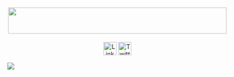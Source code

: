 # <div align="center" ><img height=60px width=500px src="https://img.shields.io/badge/Namaste%20from%20Swarnabha-black?&style=for-the-badge"></div>

<div align="center">
  <p>
    <a href="https://www.linkedin.com/in/swarnabha-das-2001official/"><img src="https://github.com/sd2001/sd2001/blob/master/social/linkedin-sign.svg" height="30px"      width="30px" alt="LinkedIn"></a>
    <a href="https://twitter.com/im_sd2001"><img src="https://github.com/sd2001/sd2001/blob/master/social/twitter-sign.svg" height="30px" width="30px"               alt="Twitter"></a>
    
 </p>
 </div>

<img align="left" src="https://media.giphy.com/media/PmAjqmm4beKervYzFr/giphy.gif"/>


  
